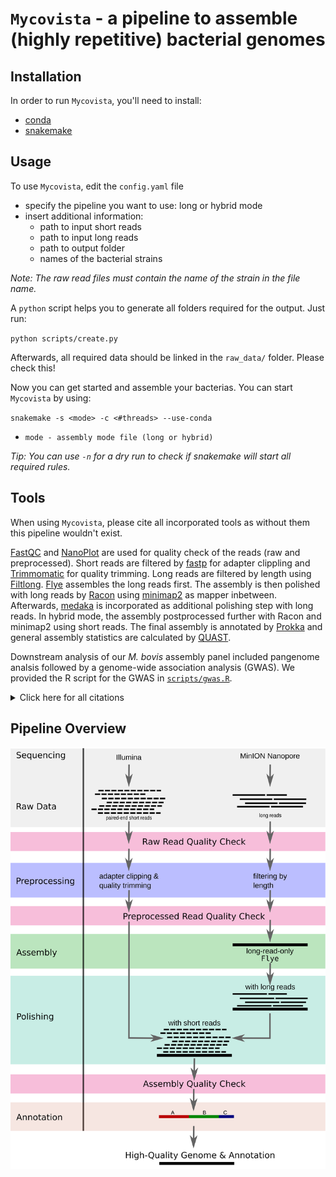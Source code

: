 # `Mycovista` - a pipeline to assemble (highly repetitive) bacterial genomes

## Installation
In order to run `Mycovista`, you'll need to install:
* [conda](https://docs.conda.io/en/latest/)
* [snakemake](https://snakemake.readthedocs.io/en/stable/)

## Usage
To use `Mycovista`, edit the `config.yaml` file
* specify the pipeline you want to use: long or hybrid mode
* insert additional information:
  * path to input short reads
  * path to input long reads 
  * path to output folder
  * names of the bacterial strains

*Note: The raw read files must contain the name of the strain in the file name.*

A `python` script helps you to generate all folders required for the output. Just run:

``python scripts/create.py``

Afterwards, all required data should be linked in the `raw_data/` folder. Please check this!

Now you can get started and assemble your bacterias. You can start `Mycovista` by using:

``snakemake -s <mode> -c <#threads> --use-conda``
* `mode - assembly mode file (long or hybrid)`

*Tip: You can use `-n` for a dry run to check if snakemake will start all required rules.*

## Tools
When using `Mycovista`, please cite all incorporated tools as without them this pipeline wouldn't exist.

[FastQC](http://www.bioinformatics.babraham.ac.uk/projects/fastqc/) and [NanoPlot](https://github.com/wdecoster/NanoPlot) are used for quality check of the reads (raw and preprocessed).
Short reads are filtered by [fastp](https://github.com/OpenGene/fastp) for adapter clippling and [Trimmomatic](https://github.com/usadellab/Trimmomatic) for quality trimming.
Long reads are filtered by length using [Filtlong](https://github.com/rrwick/Filtlong).
[Flye](https://github.com/fenderglass/Flye) assembles the long reads first. The assembly is then polished with long reads by [Racon](https://github.com/isovic/racon) using [minimap2](https://github.com/lh3/minimap2) as mapper inbetween. Afterwards, [medaka](https://github.com/nanoporetech/medaka) is incorporated as additional polishing step with long reads. In hybrid mode, the assembly postprocessed further with Racon and minimap2 using short reads.
The final assembly is annotated by [Prokka](https://github.com/tseemann/prokka) and general assembly statistics are calculated by [QUAST](https://github.com/ablab/quast).

Downstream analysis of our *M. bovis* assembly panel included pangenome analsis followed by a genome-wide association analysis (GWAS). We provided the R script for the GWAS in [`scripts/gwas.R`](https://github.com/sandraTriebel/mycovista/blob/master/scripts/gwas.R).


<details>
  <summary>Click here for all citations</summary>

* fastp
  * ``Chen S, Zhou Y, Chen Y, Gu J (2018) fastp: an ultra-fast all-in-one FASTQ preprocessor. Bioinformatics 34(17):i884–i890``

* Trimmomatic
  * ``Bolger AM, Lohse M, Usadel B (2014) Trimmomatic: a flexible trimmer for Illumina sequence data. Bioinformatics 30(15):2114–2120``

* Filtlong
  * ``Wick R (2018) Filtlong. Available: https://github.com/rrwick/Filtlong``

* Flye
  * ``Kolmogorov M, Yuan J, Lin Y, Pevzner PA (2019) Assembly of long, error-prone reads using repeat graphs. Nature Biotechnology 37(5):540–546``

* Racon
  * ``Vaser R, Sovi ́c I, N N, Šiki ́c M (2017) Fast and accurate de novo genome assembly from long uncorrected reads. Genome Research 27:737–746``

* minimap2
  * ``Li H (2018) Minimap2: pairwise alignment for nucleotide sequences. Bioinformatics 34(18):3094–3100``

* medaka
  * ``Ltd. ONT (2018) medaka: Sequence correction provided by ONT Research. Available: https://github.com/nanoporetech/medaka``

* FastQC
  * ``Andrews S, et al. (2012) FastQC (Babraham Institute. Available: https://www.bioinformatics.babraham.ac.uk/projects/fastqc/``

* NanoPlot
  * ``De Coster W, D’Hert S, Schultz DT, Cruts M, Van Broeckhoven C (2018) NanoPack: visualizing and processing long-read sequencing data. Bioinformatics 34(15):2666–2669``

* QUAST
  * ``Gurevich A, Saveliev V, Vyahhi N, Tesler G (2013) QUAST: quality assessment tool for genome assemblies. Bioinformatics 29(8):1072–1075``

* Prokka
  * ``Seemann T (2014) Prokka: rapid prokaryotic genome annotation. Bioinformatics 30(14):2068–2069``

* R
  * ``R Core Team (2022). R: A language and environment for statistical computing. R Foundation for Statistical Computing, Vienna, Austria. https://www.R-project.org/.``
</details>


## Pipeline Overview
![](pic/pipeline.png)